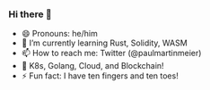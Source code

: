 ### Hi there 👋
- 😄 Pronouns: he/him
- 🌱 I’m currently learning Rust, Solidity, WASM
- 📫 How to reach me: Twitter (@paulmartinmeier)
- :blue_heart: K8s, Golang, Cloud, and Blockchain!
- ⚡ Fun fact: I have ten fingers and ten toes!

<!--
**paulmeier/paulmeier** is a ✨ _special_ ✨ repository because its `README.md` (this file) appears on your GitHub profile.

Here are some ideas to get you started:

- 🔭 I’m currently working on ...
- 🌱 I’m currently learning ...
- 👯 I’m looking to collaborate on ...
- 🤔 I’m looking for help with ...
- 💬 Ask me about ...
- 📫 How to reach me: ...
- 😄 Pronouns: ...
- ⚡ Fun fact: ...
- :link: ENS: ...
-->
